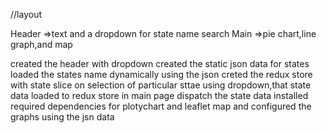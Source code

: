 //layout

Header =>text and a dropdown for state name search
Main =>pie chart,line graph,and map

created the header with dropdown
created the static json data for states
loaded the states name dynamically using the json
creted the redux store with state slice
on selection of particular sttae using dropdown,that state data loaded to redux store
in main page dispatch the state data
installed required dependencies for plotychart and leaflet map
and configured the graphs using the jsn data
